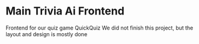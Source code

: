 # Main Trivia Ai Frontend

Frontend for our quiz game QuickQuiz
We did not finish this project, but the layout and design is mostly done
